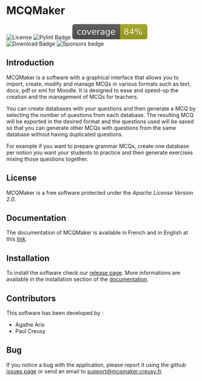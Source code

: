 <!-- 
export_on_save:
    puppeteer: ["pdf"]
-->
# MCQMaker

![License](https://img.shields.io/github/license/PaulCreusy/mcqmaker)
![Pylint Badge](https://github.com/PaulCreusy/mcqmaker/actions/workflows/pylint.yml/badge.svg)
![Pytest coverage](https://raw.githubusercontent.com/PaulCreusy/mcqmaker/coverage-badge/coverage.svg?raw=true)
![Download Badge](https://img.shields.io/github/downloads/PaulCreusy/mcqmaker/total.svg)
![Sponsors badge](https://img.shields.io/github/sponsors/PaulCreusy)

## Introduction

MCQMaker is a software with a graphical interface that allows you to import, create, modify and manage MCQs in various formats such as text, docx, pdf or xml for Moodle. It is designed to ease and speed-up the creation and the management of MCQs for teachers.

You can create databases with your questions and then generate a MCQ by selecting the number of questions from each database. The resulting MCQ will be exported in the desired format and the questions used will be saved so that you can generate other MCQs with questions from the same database without having duplicated questions.

For example if you want to prepare grammar MCQs, create one database per notion you want your students to practice and then generate exercises mixing those questions together.

## License

MCQMaker is a free software protected under the *Apache License Version 2.0*.

## Documentation

The documentation of MCQMaker is available in French and in English at this [link](https://github.com/PaulCreusy/mcqmaker/wiki).

## Installation

To install the software check our [release page](https://github.com/PaulCreusy/mcqmaker/releases). More informations are available in the installation section of the [documentation](https://github.com/PaulCreusy/mcqmaker/wiki). 

## Contributors

This software has been developed by :

- Agathe Aris
- Paul Creusy

## Bug

If you notice a bug with the application, please report it using the github [issues page](https://github.com/PaulCreusy/mcqmaker/issues) or send an email to support@mcqmaker.creusy.fr.
